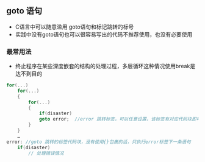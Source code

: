 ## goto 语句
- C语言中可以随意滥用 goto语句和标记跳转的标号
- 实践中没有goto语句也可以很容易写出的代码不推荐使用，也没有必要使用

### 最常用法
- 终止程序在某些深度嵌套的结构的处理过程，多层循环这种情况使用break是达不到目的

```C
for(...)
    for(...)
    {
        for(...)
        {
            if(disaster)
            goto error;  //error 跳转标签，可以任意设置，该标签有对应代码块即可
        }
    }
    …
error: //goto 跳转的标签代码块，没有使用{}包裹的话，只执行error标签下一条语句
    if(disaster)
        // 处理错误情况
```